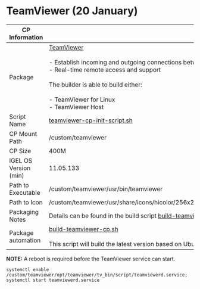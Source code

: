 # TeamViewer (20 January)

|  CP Information |            |
|-----------------|------------|
| Package | [TeamViewer](https://www.teamviewer.com/en-us/download/linux/) <br /><br /> - Establish incoming and outgoing connections between devices <br /> - Real-time remote access and support <br /><br /> The builder is able to build either: <br /><br /> - TeamViewer for Linux <br /> - TeamViewer Host|
| Script Name | [teamviewer-cp-init-script.sh](teamviewer-cp-init-script.sh) |
| CP Mount Path | /custom/teamviewer |
| CP Size | 400M |
| IGEL OS Version (min) | 11.05.133 |
| Path to Executable | /custom/teamviewer/usr/bin/teamviewer |
| Path to Icon | /custom/teamviewer/usr/share/icons/hicolor/256x256/apps/TeamViewer.png |
| Packaging Notes | Details can be found in the build script [build-teamviewer-cp.sh](build-teamviewer-cp.sh) |
| Package automation | [build-teamviewer-cp.sh](build-teamviewer-cp.sh) <br /><br /> This script will build the latest version based on Ubuntu 18.04 |

**NOTE:** A reboot is required before the TeamViewer service can start.

```
systemctl enable /custom/teamviewer/opt/teamviewer/tv_bin/script/teamviewerd.service; systemctl start teamviewerd.service
   ```
